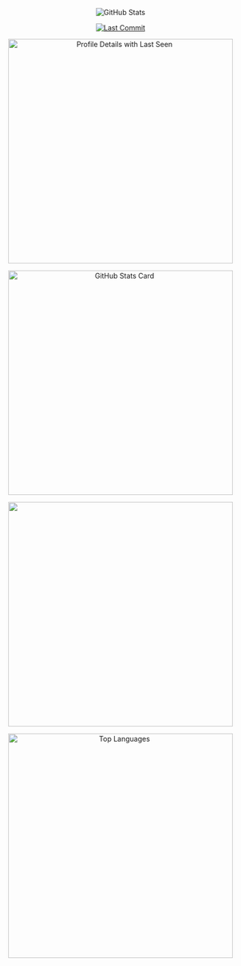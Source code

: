 <p align="center">
  <img src="https://img.shields.io/badge/GitHub-Stats-282828?style=for-the-badge&logo=github&logoColor=ebdbb2" alt="GitHub Stats"/>
</p>
<p align="center">
  <a href="https://britto.is-a.dev/" target="_blank">
    <img src="https://img.shields.io/github/last-commit/brittojo7n/brittojo7n?style=for-the-badge&logo=git&logoColor=white&color=8ec07c&labelColor=282828" alt="Last Commit"/>
  </a>
</p>
<p align="center">
  <a href="https://britto.is-a.dev/" target="_blank">
    <img src="https://github-profile-summary-cards.vercel.app/api/cards/profile-details?username=brittojo7n&theme=gruvbox" alt="Profile Details with Last Seen" width="450"/>
  </a>
</p>
<p align="center">
  <a href="https://britto.is-a.dev/" target="_blank">
    <img src="https://github-readme-stats.vercel.app/api?username=brittojo7n&show_icons=true&theme=gruvbox&rank_icon=github&hide_border=true" alt="GitHub Stats Card" width="450"/>
  </a>
</p>
<p align="center">
  <a href="https://britto.is-a.dev/" target="_blank">
    <img src="https://github-readme-streak-stats-eight.vercel.app/?user=brittojo7n&theme=gruvbox&hide_border=true" width="450" />
  </a>
</p>
<p align="center">
  <a href="https://britto.is-a.dev/" target="_blank">
    <img src="https://github-readme-stats.vercel.app/api/top-langs/?username=brittojo7n&layout=compact&theme=gruvbox&hide_border=true" alt="Top Languages" width="450"/>
  </a>
</p>

